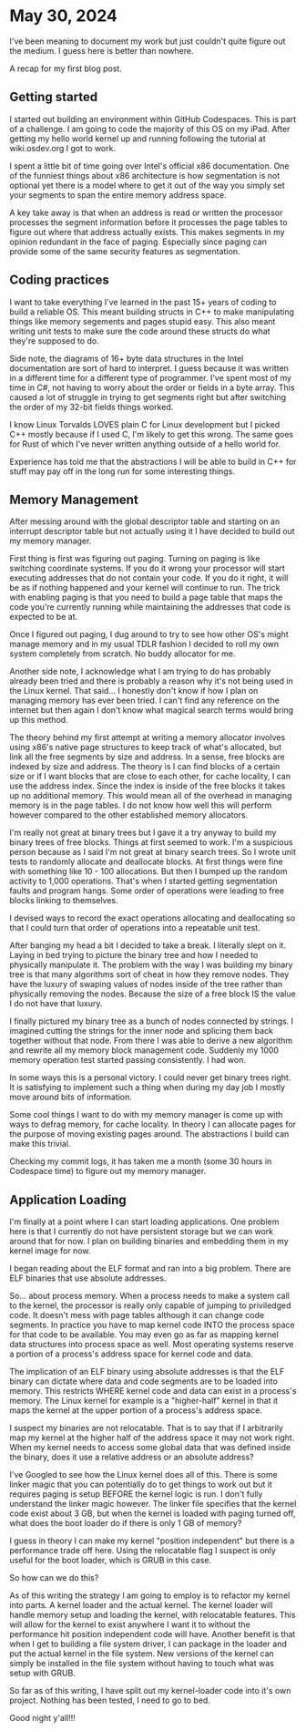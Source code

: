 # May 30, 2024

I've been meaning to document my work but just couldn't quite figure out the medium. I guess here is better than nowhere.

A recap for my first blog post.

## Getting started

I started out building an environment within GitHub Codespaces. This is part of a challenge. I am going to code the majority of this OS on my iPad.
After getting my hello world kernel up and running following the tutorial at wiki.osdev.org I got to work.

I spent a little bit of time going over Intel's official x86 documentation. One of the funniest things about x86 architecture is how segmentation is not optional
yet there is a model where to get it out of the way you simply set your segments to span the entire memory address space.

A key take away is that when an address is read or written the processor processes the segment information before it processes the page tables to figure out where that address actually exists.
This makes segments in my opinion redundant in the face of paging. Especially since paging can provide some of the same security features as segmentation.

## Coding practices

I want to take everything I've learned in the past 15+ years of coding to build a reliable OS. This meant building structs in C++ to make manipulating things like memory segements and pages stupid easy.
This also meant writing unit tests to make sure the code around these structs do what they're supposed to do.

Side note, the diagrams of 16+ byte data structures in the Intel documentation are sort of hard to interpret. I guess because it was written in a different time for a different type of programmer. I've
spent most of my time in C#, not having to worry about the order or fields in a byte array. This caused a lot of struggle in trying to get segments right but after switching the order of my 32-bit fields things worked.

I know Linux Torvalds LOVES plain C for Linux development but I picked C++ mostly because if I used C, I'm likely to get this wrong. The same goes for Rust of which I've never written anything outside of a hello world for.

Experience has told me that the abstractions I will be able to build in C++ for stuff may pay off in the long run for some interesting things.

## Memory Management

After messing around with the global descriptor table and starting on an interrupt descriptor table but not actually using it I have decided to build out my memory manager.

First thing is first was figuring out paging. Turning on paging is like switching coordinate systems. If you do it wrong your processor will start executing addresses that do not contain your code. If you do it right, it will be as if nothing happened and your kernel will continue to run. The trick with enabling paging is that you need to build a page table that maps the code you're currently running while maintaining the addresses that code is expected to be at.

Once I figured out paging, I dug around to try to see how other OS's might manage memory and in my usual TDLR fashion I decided to roll my own system completely from scratch. No buddy allocator for me.

Another side note, I acknowledge what I am trying to do has probably already been tried and there is probably a reason why it's not being used in the Linux kernel. That said... I honestly don't know
if how I plan on managing memory has ever been tried. I can't find any reference on the internet but then again I don't know what magical search terms would bring up this method.

The theory behind my first attempt at writing a memory allocator involves using x86's native page structures to keep track of what's allocated, but link all the free segments by size and address. In a sense,
free blocks are indexed by size and address. The theory is I can find blocks of a certain size or if I want blocks that are close to each other, for cache locality, I can use the address index. Since the index is inside of the free blocks
it takes up no additional memory. This would mean all of the overhead in managing memory is in the page tables. I do not know how well this will perform however compared to the other established memory allocators.

I'm really not great at binary trees but I gave it a try anyway to build my binary trees of free blocks. Things at first seemed to work. I'm a suspicious person because as I said I'm not great at binary search trees. So I wrote unit tests
to randomly allocate and deallocate blocks. At first things were fine with something like 10 - 100 allocations. But then I bumped up the random activity to 1,000 operations. That's when I started getting segmentation faults and program hangs.
Some order of operations were leading to free blocks linking to themselves.

I devised ways to record the exact operations allocating and deallocating so that I could turn that order of operations into a repeatable unit test.

After banging my head a bit I decided to take a break. I literally slept on it. Laying in bed trying to picture the binary tree and how I needed to physically manipulate it.
The problem with the way I was building my binary tree is that many algorithms sort of cheat in how they remove nodes. They have the luxury of swaping values of nodes inside of the tree rather than physically removing the nodes.
Because the size of a free block IS the value I do not have that luxury.

I finally pictured my binary tree as a bunch of nodes connected by strings. I imagined cutting the strings for the inner node and splicing them back together without that node.
From there I was able to derive a new algorithm and rewrite all my memory block management code. Suddenly my 1000 memory operation test started passing consistently. I had won.

In some ways this is a personal victory. I could never get binary trees right. It is satisfying to implement such a thing when during my day job I mostly move around bits of information.

Some cool things I want to do with my memory manager is come up with ways to defrag memory, for cache locality. In theory I can allocate pages for the purpose of moving existing pages around. The abstractions I build can make this trivial.

Checking my commit logs, it has taken me a month (some 30 hours in Codespace time) to figure out my memory manager.

## Application Loading

I'm finally at a point where I can start loading applications. One problem here is that I currently do not have persistent storage but we can work around that for now. I plan on building binaries and embedding them in my kernel image for now.

I began reading about the ELF format and ran into a big problem. There are ELF binaries that use absolute addresses.

So... about process memory. When a process needs to make a system call to the kernel, the processor is really only capable of jumping to priviledged code. It doesn't mess with page tables although it can change code segments. In practice you have to
map kernel code INTO the process space for that code to be available. You may even go as far as mapping kernel data structures into process space as well. Most operating systems reserve a portion of a process's address space for kernel code and data.

The implication of an ELF binary using absolute addresses is that the ELF binary can dictate where data and code segments are to be loaded into memory. This restricts WHERE kernel code and data can exist in a process's memory. The Linux kernel for example
is a "higher-half" kernel in that it maps the kernel at the upper portion of a process's address space.

I suspect my binaries are not relocatable. That is to say that if I arbitrarily map my kernel at the higher half of the address space it may not work right.
When my kernel needs to access some global data that was defined inside the binary, does it use a relative address or an absolute address?

I've Googled to see how the Linux kernel does all of this. There is some linker magic that you can potentially do to get things to work out but it requires paging is setup BEFORE the kernel logic is run. I don't fully understand the linker magic however.
The linker file specifies that the kernel code exist about 3 GB, but when the kernel is loaded with paging turned off, what does the boot loader do if there is only 1 GB of memory?

I guess in theory I can make my kernel "position independent" but there is a performance trade off here. Using the relocatable flag I suspect is only useful for the boot loader, which is GRUB in this case.

So how can we do this?

As of this writing the strategy I am going to employ is to refactor my kernel into parts. A kernel loader and the actual kernel. The kernel loader will handle memory setup and loading the kernel, with relocatable features.
This will allow for the kernel to exist anywhere I want it to without the performance hit position independent code will have. Another benefit is that when I get to building a file system driver, I can package in the loader and put the actual kernel in the file system.
New versions of the kernel can simply be installed in the file system without having to touch what was setup with GRUB.

So far as of this writing, I have split out my kernel-loader code into it's own project. Nothing has been tested, I need to go to bed.

Good night y'all!!!